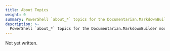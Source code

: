```yaml
---
title: About Topics
weight: 0
summary: PowerShell `about_*` topics for the Documentarian.MarkdownBuilder module.
description: >-
  PowerShell `about_*` topics for the Documentarian.MarkdownBuilder module.
---
```


Not yet written.

